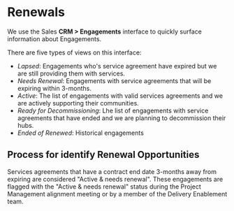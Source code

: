 # Renewals

We use the Sales **CRM > Engagements** interface to quickly surface information about Engagements.

There are five types of views on this interface:

-   _Lapsed_: Engagements who's service agreement have expired but we are still providing them with services.
-   _Needs Renewal_: Engagements with service agreements that will be expiring within 3-months.
-   _Active_: The list of engagements with valid services agreements and we are actively supporting their communities.
-   _Ready for Decommissioning_: Lhe list of engagements with service agreements that have ended and we are planning to decommission their hubs.
-   _Ended of Renewed_: Historical engagements

## Process for identify Renewal Opportunities

Services agreements that have a contract end date 3-months away from expiring are considered "Active & needs renewal".
These engagements are flagged with the "Active & needs renewal" status during the Project Management alignment meeting or by a member of the Delivery Enablement team.
